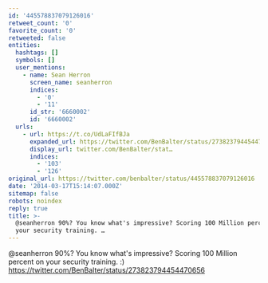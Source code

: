 ```yaml
---
id: '445578837079126016'
retweet_count: '0'
favorite_count: '0'
retweeted: false
entities:
  hashtags: []
  symbols: []
  user_mentions:
    - name: Sean Herron
      screen_name: seanherron
      indices:
        - '0'
        - '11'
      id_str: '6660002'
      id: '6660002'
  urls:
    - url: https://t.co/UdLaFIfBJa
      expanded_url: https://twitter.com/BenBalter/status/273823794454470656
      display_url: twitter.com/BenBalter/stat…
      indices:
        - '103'
        - '126'
original_url: https://twitter.com/benbalter/status/445578837079126016
date: '2014-03-17T15:14:07.000Z'
sitemap: false
robots: noindex
reply: true
title: >-
  @seanherron 90%? You know what's impressive? Scoring 100 Million percent on
  your security training. …
---
```


@seanherron 90%? You know what's impressive? Scoring 100 Million percent on your security training. :) https://twitter.com/BenBalter/status/273823794454470656